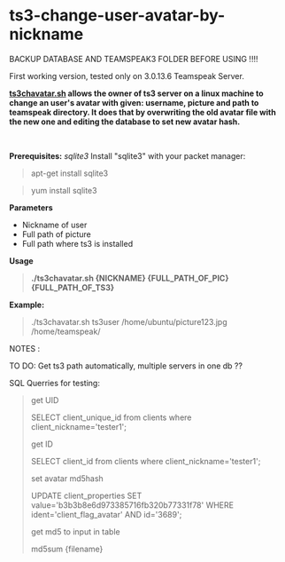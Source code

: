 # ts3-change-user-avatar-by-nickname

BACKUP DATABASE AND TEAMSPEAK3 FOLDER BEFORE USING !!!! 

First working version, tested only on 3.0.13.6 Teamspeak Server. 

<b><a href="https://github.com/cryptozealot/ts3-change-user-avatar-by-nickname/blob/master/ts3chavatar.sh">ts3chavatar.sh</a> allows the owner of ts3 server on a linux machine to change an user's avatar with given: username, picture and path to teamspeak directory. It does that by overwriting the old avatar file with the new one and editing the database to set new avatar hash.</b>

<br>

<b>Prerequisites:</b>
<i>sqlite3</i>
Install "sqlite3" with your packet manager:
<blockquote>apt-get install sqlite3</blockquote>
<blockquote>yum install sqlite3</blockquote>

<b>Parameters</b>

<ul><li>Nickname of user</li><li>Full path of picture</li><li>Full path where ts3 is installed</li></ul>

<b>Usage</b>

<blockquote><B>./ts3chavatar.sh {NICKNAME} {FULL_PATH_OF_PIC} {FULL_PATH_OF_TS3} </B></blockquote>

<b>Example:</b>

<blockquote>

./ts3chavatar.sh ts3user /home/ubuntu/picture123.jpg /home/teamspeak/

</blockquote>


NOTES : 


TO DO: Get ts3 path automatically, multiple servers in one db ??

SQL Querries for testing:

<blockquote>
get UID

SELECT client_unique_id from clients where client_nickname='tester1';

get ID

SELECT client_id from clients where client_nickname='tester1';

set avatar md5hash

UPDATE client_properties SET value='b3b3b8e6d973385716fb320b77331f78' WHERE ident='client_flag_avatar' AND id='3689';

get md5 to input in table 

md5sum {filename}
</blockquote>
